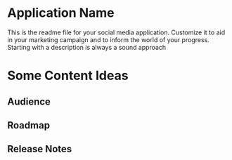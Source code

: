 # Application Name 
This is the readme file for your social media application.
Customize it to aid in your marketing campaign and to inform the world of your progress.
Starting with a description is always a sound approach

# Some Content Ideas
## Audience
## Roadmap
## Release Notes